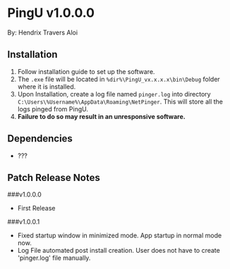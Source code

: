 # PingU v1.0.0.0

By: Hendrix Travers Aloi

## Installation
1. Follow installation guide to set up the software. 
2. The `.exe` file will be located in `%dir%\PingU_vx.x.x.x\bin\Debug` folder where it is installed.
3. Upon Installation, create a log file named `pinger.log` into directory `C:\Users\%Username%\AppData\Roaming\NetPinger`. This will store all the logs pinged from PingU.
4. **Failure to do so may result in an unresponsive software.**

## Dependencies 
- ???

## Patch Release Notes

###v1.0.0.0
- First Release 

###v1.0.0.1 
- Fixed startup window in minimized mode. App startup in normal mode now.
- Log File automated post install creation. User does not have to create 'pinger.log' file manually.

